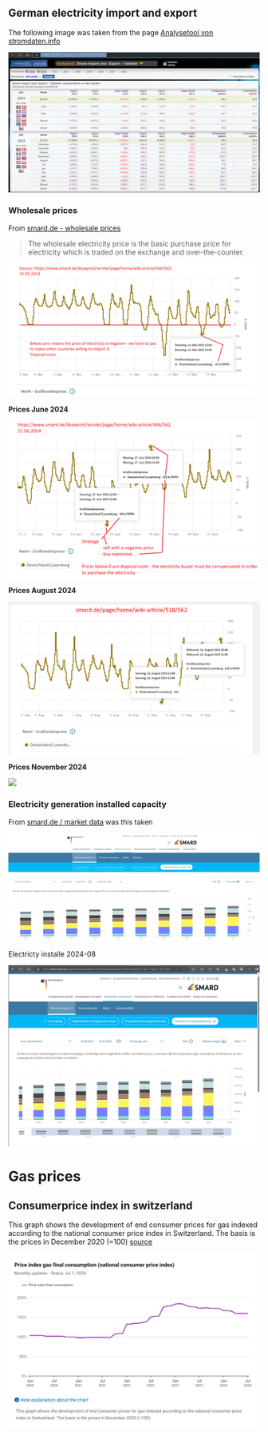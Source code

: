 ## German electricity import and export

The following image was taken from the page [Analysetool von stromdaten.info](https://www.stromdaten.info/ANALYSE/importexport/index.php)

<img src="Electricity_Table_2024-04-19.png"/>


### Wholesale prices
From [smard.de - wholesale prices](https://www.smard.de/page/en/wiki-article/5884/5976)

> The wholesale electricity price is the basic purchase price for electricity which is traded on the exchange and over-the-counter.


<img src="electricity_prices.png"/>


**Prices June 2024**

<img src="smard_de_electricity_price_2024-06-21.png" />

**Prices August 2024**

<img src="smard_de_electricity_price_2024-08-14.png" />

**Prices November 2024**

<img src="smard_de_electricity_price_2024-11-06.png" />

### Electricity generation installed capacity

From [smard.de / market data](https://www.smard.de/page/en/marktdaten/78?marketDataAttributes=%7B%22resolution%22:%22year%22,%22region%22:%22DE%22,%22from%22:1420066800000,%22to%22:1705273199999,%22moduleIds%22:%5B3000186,3000187,3000188,3000189,3000190,3000194,3000195,3000196,3000197,3000198,3000199,3000207,3003792,3004076,3004073,3004072,3004075,3004074%5D,%22selectedCategory%22:3,%22activeChart%22:true,%22style%22:%22color%22,%22categoriesModuleOrder%22:%7B%7D%7D) was this taken

<img src="electricity_generation_installed_capacity.png"/>

Electricty installe 2024-08

<img src="Smard_installierte_Erzeugungsleistung.png"/>


# Gas prices

## Consumerprice index in switzerland
This graph shows the development of end consumer prices for gas indexed according to the national consumer price index in Switzerland. The basis is the prices in December 2020 (=100) [source](https://www.energiedashboard.admin.ch/preise/gas)

<img src="Gas_prices_Switzerland_Index.png"/>
